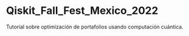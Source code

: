 # Qiskit_Fall_Fest_Mexico_2022
Tutorial sobre optimización de portafolios usando computación cuántica.
